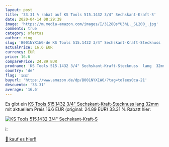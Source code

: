 ```yaml
---
layout: post
title: '33.31 % rabat auf KS Tools 515.1432 3/4" Sechskant-Kraft-S'
date: 2020-04-14 08:29:39
image: 'https://m.media-amazon.com/images/I/3128QsYU3hL._SL200_.jpg'
comments: true
category: ofertas
author: ring
slug: 'B001NYX1W6-de KS Tools 515.1432 3/4" Sechskant-Kraft-Stecknuss  lang  32mm'
actualPrice: 16.6 EUR
currency: EUR
price: 16.6
comparePrice: 24.89 EUR
prodname: 'KS Tools 515.1432 3/4" Sechskant-Kraft-Stecknuss  lang  32mm'
country: 'de'
flag: '🇩🇪'
buyurl: 'https://www.amazon.de/dp/B001NYX1W6/?tag=tolees0ca-21'
descuento: '33.31'
average: '16.6'
---
```


Es gibt ein [KS Tools 515.1432 3/4" Sechskant-Kraft-Stecknuss  lang  32mm](https://www.amazon.de/dp/B001NYX1W6/?tag=tolees0ca-21) mit aktuellem Preis 16.6 EUR (original: 24.89 EUR) 33.31 % Rabatt hier:

[![KS Tools 515.1432 3/4" Sechskant-Kraft-S](https://m.media-amazon.com/images/I/3128QsYU3hL._SL200_.jpg)](https://www.amazon.de/dp/B001NYX1W6/?tag=tolees0ca-21)

ℹ️:


[🛒 kauf es hier!!](https://www.amazon.de/dp/B001NYX1W6/?tag=tolees0ca-21)
